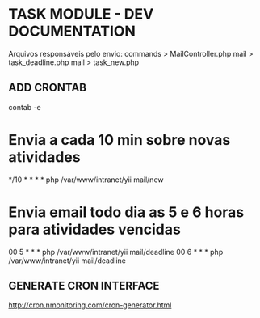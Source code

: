 TASK MODULE - DEV DOCUMENTATION
===============================

Arquivos responsáveis pelo envio:
commands > MailController.php
mail > task_deadline.php
mail > task_new.php


ADD CRONTAB
-------------------------------

contab -e
# Envia a cada 10 min sobre novas atividades
*/10 * * * * php /var/www/intranet/yii mail/new

# Envia email todo dia as 5 e 6 horas para atividades vencidas
00 5 * * * php /var/www/intranet/yii mail/deadline
00 6 * * * php /var/www/intranet/yii mail/deadline


GENERATE CRON INTERFACE
-------------------------------
http://cron.nmonitoring.com/cron-generator.html